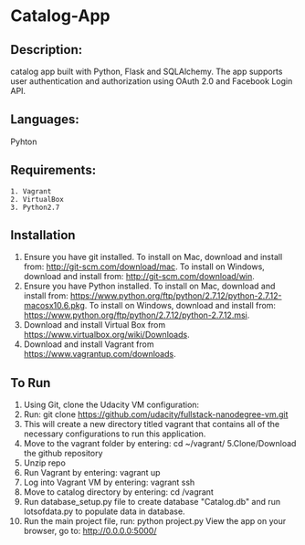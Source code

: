 # Catalog-App

## Description:
catalog app built with Python, Flask and SQLAlchemy. The app supports user authentication and authorization using OAuth 2.0 and Facebook Login API. 
## Languages: 
 Pyhton
 
  ## Requirements:
    1. Vagrant
    2. VirtualBox
    3. Python2.7
    
## Installation

1. Ensure you have git installed. To install on Mac, download and install from: http://git-scm.com/download/mac. To install on Windows, download and install from: http://git-scm.com/download/win.
2. Ensure you have Python installed. To install on Mac, download and install from: https://www.python.org/ftp/python/2.7.12/python-2.7.12-macosx10.6.pkg. To install on Windows, download and install from: https://www.python.org/ftp/python/2.7.12/python-2.7.12.msi.
3. Download and install Virtual Box from https://www.virtualbox.org/wiki/Downloads.
4. Download and install Vagrant from https://www.vagrantup.com/downloads.


## To Run
1. Using Git, clone the Udacity VM configuration:
2. Run: git clone https://github.com/udacity/fullstack-nanodegree-vm.git
3. This will create a new directory titled vagrant that contains all of the necessary configurations to run this application.
4. Move to the vagrant folder by entering: cd ~/vagrant/
5.Clone/Download the github repository
6. Unzip repo
7. Run Vagrant by entering: vagrant up
8. Log into Vagrant VM by entering: vagrant ssh
9. Move to catalog directory by entering: cd /vagrant
10. Run database_setup.py file to create database "Catalog.db" and run lotsofdata.py to populate data in database. 
11. Run the main project file, run: python project.py
   View the app on your browser, go to: http://0.0.0.0:5000/    
    
 
    
